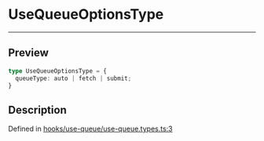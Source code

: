 

# UseQueueOptionsType

<div class="api-docs__separator" data-reactroot="">

---

</div><div class="api-docs__section">

## Preview

</div><div class="api-docs__preview type">

```ts
type UseQueueOptionsType = {
  queueType: auto | fetch | submit; 
}
```

</div><div class="api-docs__section">

## Description

</div><div class="api-docs__description"><span class="api-docs__do-not-parse">



</span></div><p class="api-docs__definition">

Defined in [hooks/use-queue/use-queue.types.ts:3](https://github.com/BetterTyped/hyper-fetch/blob/d6c03b85/packages/react/src/hooks/use-queue/use-queue.types.ts#L3)

</p>
